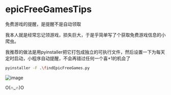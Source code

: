# epicFreeGamesTips

免费游戏的提醒，是提醒不是自动领取


我本人就是经常忘记领游戏，损失巨大，于是乎简单写了个获取免费游戏信息的小爬虫。

我推荐的做法是用pyinstaller把它打包成独立的可执行文件，然后设置一下为每天定时启动，小程序自动提醒，不会再错过任何一个喜+1的机会了
```bash
pyinstaller -F .\findEpicFreeGames.py
```
![image](https://user-images.githubusercontent.com/79245908/158086337-dbe65c22-7266-4da5-8de6-371475c375dc.png)


O(∩_∩)O
